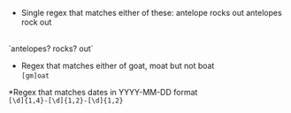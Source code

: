 * Single regex that matches either of these:
  antelope rocks out
  antelopes rock out
<br>
`antelopes? rocks? out`

* Regex that matches either of goat, moat but not boat <br>
`[gm]oat`

*Regex that matches dates in YYYY-MM-DD format <br>
`[\d]{1,4}-[\d]{1,2}-[\d]{1,2}`